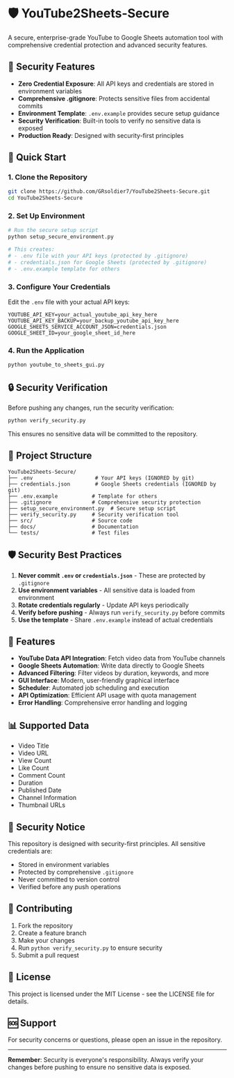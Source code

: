 # 🛡️ YouTube2Sheets-Secure

A secure, enterprise-grade YouTube to Google Sheets automation tool with comprehensive credential protection and advanced security features.

## 🔐 Security Features

- **Zero Credential Exposure**: All API keys and credentials are stored in environment variables
- **Comprehensive .gitignore**: Protects sensitive files from accidental commits
- **Environment Template**: `.env.example` provides secure setup guidance
- **Security Verification**: Built-in tools to verify no sensitive data is exposed
- **Production Ready**: Designed with security-first principles

## 🚀 Quick Start

### 1. Clone the Repository
```bash
git clone https://github.com/GRsoldier7/YouTube2Sheets-Secure.git
cd YouTube2Sheets-Secure
```

### 2. Set Up Environment
```bash
# Run the secure setup script
python setup_secure_environment.py

# This creates:
# - .env file with your API keys (protected by .gitignore)
# - credentials.json for Google Sheets (protected by .gitignore)
# - .env.example template for others
```

### 3. Configure Your Credentials
Edit the `.env` file with your actual API keys:
```env
YOUTUBE_API_KEY=your_actual_youtube_api_key_here
YOUTUBE_API_KEY_BACKUP=your_backup_youtube_api_key_here
GOOGLE_SHEETS_SERVICE_ACCOUNT_JSON=credentials.json
GOOGLE_SHEET_ID=your_google_sheet_id_here
```

### 4. Run the Application
```bash
python youtube_to_sheets_gui.py
```

## 🔒 Security Verification

Before pushing any changes, run the security verification:
```bash
python verify_security.py
```

This ensures no sensitive data will be committed to the repository.

## 📁 Project Structure

```
YouTube2Sheets-Secure/
├── .env                    # Your API keys (IGNORED by git)
├── credentials.json        # Google Sheets credentials (IGNORED by git)
├── .env.example           # Template for others
├── .gitignore             # Comprehensive security protection
├── setup_secure_environment.py  # Secure setup script
├── verify_security.py     # Security verification tool
├── src/                   # Source code
├── docs/                  # Documentation
└── tests/                 # Test files
```

## 🛡️ Security Best Practices

1. **Never commit `.env` or `credentials.json`** - These are protected by `.gitignore`
2. **Use environment variables** - All sensitive data is loaded from environment
3. **Rotate credentials regularly** - Update API keys periodically
4. **Verify before pushing** - Always run `verify_security.py` before commits
5. **Use the template** - Share `.env.example` instead of actual credentials

## 🔧 Features

- **YouTube Data API Integration**: Fetch video data from YouTube channels
- **Google Sheets Automation**: Write data directly to Google Sheets
- **Advanced Filtering**: Filter videos by duration, keywords, and more
- **GUI Interface**: Modern, user-friendly graphical interface
- **Scheduler**: Automated job scheduling and execution
- **API Optimization**: Efficient API usage with quota management
- **Error Handling**: Comprehensive error handling and logging

## 📊 Supported Data

- Video Title
- Video URL
- View Count
- Like Count
- Comment Count
- Duration
- Published Date
- Channel Information
- Thumbnail URLs

## 🚨 Security Notice

This repository is designed with security-first principles. All sensitive credentials are:
- Stored in environment variables
- Protected by comprehensive `.gitignore`
- Never committed to version control
- Verified before any push operations

## 🤝 Contributing

1. Fork the repository
2. Create a feature branch
3. Make your changes
4. Run `python verify_security.py` to ensure security
5. Submit a pull request

## 📄 License

This project is licensed under the MIT License - see the LICENSE file for details.

## 🆘 Support

For security concerns or questions, please open an issue in the repository.

---

**Remember**: Security is everyone's responsibility. Always verify your changes before pushing to ensure no sensitive data is exposed.